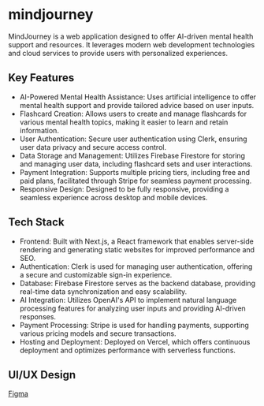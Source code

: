 # mindjourney
MindJourney is a web application designed to offer AI-driven mental health support and resources. It leverages modern web development technologies and cloud services to provide users with personalized experiences.

## Key Features
* AI-Powered Mental Health Assistance: Uses artificial intelligence to offer mental health support and provide tailored advice based on user inputs.
* Flashcard Creation: Allows users to create and manage flashcards for various mental health topics, making it easier to learn and retain information.
* User Authentication: Secure user authentication using Clerk, ensuring user data privacy and secure access control.
* Data Storage and Management: Utilizes Firebase Firestore for storing and managing user data, including flashcard sets and user interactions.
* Payment Integration: Supports multiple pricing tiers, including free and paid plans, facilitated through Stripe for seamless payment processing.
* Responsive Design: Designed to be fully responsive, providing a seamless experience across desktop and mobile devices.

## Tech Stack
* Frontend: Built with Next.js, a React framework that enables server-side rendering and generating static websites for improved performance and SEO.
* Authentication: Clerk is used for managing user authentication, offering a secure and customizable sign-in experience.
* Database: Firebase Firestore serves as the backend database, providing real-time data synchronization and easy scalability.
* AI Integration: Utilizes OpenAI's API to implement natural language processing features for analyzing user inputs and providing AI-driven responses.
* Payment Processing: Stripe is used for handling payments, supporting various pricing models and secure transactions.
* Hosting and Deployment: Deployed on Vercel, which offers continuous deployment and optimizes performance with serverless functions.

## UI/UX Design
[Figma](https://www.figma.com/design/20zfq2drZfU8QRfK2ulAHx/mindjourney---headstarter-ai-project?node-id=0-1&t=Be0B40cmHC2bh2Qe-1)
